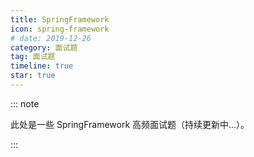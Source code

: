 ```yaml
---
title: SpringFramework
icon: spring-framework
# date: 2019-12-26
category: 面试题
tag: 面试题
timeline: true
star: true
---
```


::: note

此处是一些 SpringFramework 高频面试题（持续更新中...）。

:::

<!-- more -->
